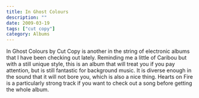 ```yaml
---
title: In Ghost Colours
description: ""
date: 2009-03-19
tags: ["cut copy"]
category: Albums
---
```


In Ghost Colours by Cut Copy is another in the string of electronic albums that I have been checking out lately. Reminding me a little of Caribou but with a still unique style, this is an album that will treat you if you pay attention, but is still fantastic for background music. It is diverse enough in the sound that it will not bore you, which is also a nice thing. Hearts on Fire is a particularly strong track if you want to check out a song before getting the whole album.
